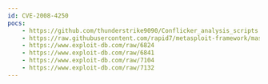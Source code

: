 ```yaml
---
id: CVE-2008-4250
pocs:
    - https://github.com/thunderstrike9090/Conflicker_analysis_scripts
    - https://raw.githubusercontent.com/rapid7/metasploit-framework/master/modules/exploits/windows/smb/ms08_067_netapi.rb
    - https://www.exploit-db.com/raw/6824
    - https://www.exploit-db.com/raw/6841
    - https://www.exploit-db.com/raw/7104
    - https://www.exploit-db.com/raw/7132
---
```

